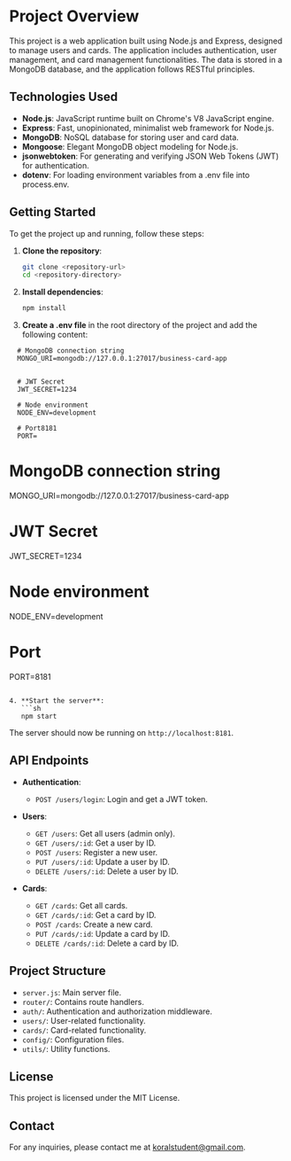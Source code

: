 # Project Overview

This project is a web application built using Node.js and Express, designed to manage users and cards. The application includes authentication, user management, and card management functionalities. The data is stored in a MongoDB database, and the application follows RESTful principles.

## Technologies Used

- **Node.js**: JavaScript runtime built on Chrome's V8 JavaScript engine.
- **Express**: Fast, unopinionated, minimalist web framework for Node.js.
- **MongoDB**: NoSQL database for storing user and card data.
- **Mongoose**: Elegant MongoDB object modeling for Node.js.
- **jsonwebtoken**: For generating and verifying JSON Web Tokens (JWT) for authentication.
- **dotenv**: For loading environment variables from a .env file into process.env.

## Getting Started

To get the project up and running, follow these steps:

1. **Clone the repository**:

   ```sh
   git clone <repository-url>
   cd <repository-directory>
   ```

2. **Install dependencies**:

   ```sh
   npm install
   ```

3. **Create a .env file** in the root directory of the project and add the following content:

```
  # MongoDB connection string
  MONGO_URI=mongodb://127.0.0.1:27017/business-card-app


  # JWT Secret
  JWT_SECRET=1234

  # Node environment
  NODE_ENV=development

  # Port8181
  PORT=
```

# MongoDB connection string

MONGO_URI=mongodb://127.0.0.1:27017/business-card-app

# JWT Secret

JWT_SECRET=1234

# Node environment

NODE_ENV=development

# Port

PORT=8181

````

4. **Start the server**:
   ```sh
   npm start
````

The server should now be running on `http://localhost:8181`.

## API Endpoints

- **Authentication**:

  - `POST /users/login`: Login and get a JWT token.

- **Users**:

  - `GET /users`: Get all users (admin only).
  - `GET /users/:id`: Get a user by ID.
  - `POST /users`: Register a new user.
  - `PUT /users/:id`: Update a user by ID.
  - `DELETE /users/:id`: Delete a user by ID.

- **Cards**:
  - `GET /cards`: Get all cards.
  - `GET /cards/:id`: Get a card by ID.
  - `POST /cards`: Create a new card.
  - `PUT /cards/:id`: Update a card by ID.
  - `DELETE /cards/:id`: Delete a card by ID.

## Project Structure

- `server.js`: Main server file.
- `router/`: Contains route handlers.
- `auth/`: Authentication and authorization middleware.
- `users/`: User-related functionality.
- `cards/`: Card-related functionality.
- `config/`: Configuration files.
- `utils/`: Utility functions.

## License

This project is licensed under the MIT License.

## Contact

For any inquiries, please contact me at koralstudent@gmail.com.

